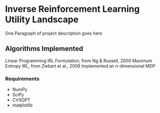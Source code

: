 # Inverse Reinforcement Learning Utility Landscape

One Paragraph of project description goes here

## Algorithms Implemented

Linear Programming IRL Formulation, from Ng & Russell, 2000
Maximum Entropy IRL, from Ziebart et al., 2008
Implemented an n-dimensional MDP

### Requirements
- NumPy
- SciPy
- CVXOPT
- matplotlib


